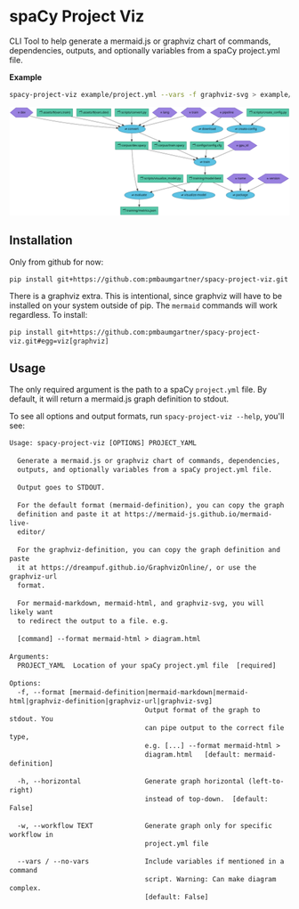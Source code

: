 # spaCy Project Viz

CLI Tool to help generate a mermaid.js or graphviz chart of commands, dependencies, outputs, and optionally variables from a spaCy project.yml file.

**Example**

```bash
spacy-project-viz example/project.yml --vars -f graphviz-svg > example/graphviz.svg
```

![spacy project.yml viz](example/graphviz.svg)

## Installation

Only from github for now:

```
pip install git+https://github.com:pmbaumgartner/spacy-project-viz.git
```

There is a graphviz extra. This is intentional, since graphviz will have to be installed on your system outside of pip. The `mermaid` commands will work regardless. To install:

```
pip install git+https://github.com:pmbaumgartner/spacy-project-viz.git#egg=viz[graphviz]
```

## Usage

The only required argument is the path to a spaCy `project.yml` file. By default, it will return a mermaid.js graph definition to stdout.

To see all options and output formats, run `spacy-project-viz --help`, you'll see:

```
Usage: spacy-project-viz [OPTIONS] PROJECT_YAML

  Generate a mermaid.js or graphviz chart of commands, dependencies,
  outputs, and optionally variables from a spaCy project.yml file.

  Output goes to STDOUT.

  For the default format (mermaid-definition), you can copy the graph
  definition and paste it at https://mermaid-js.github.io/mermaid-live-
  editor/

  For the graphviz-definition, you can copy the graph definition and paste
  it at https://dreampuf.github.io/GraphvizOnline/, or use the graphviz-url
  format.

  For mermaid-markdown, mermaid-html, and graphviz-svg, you will likely want
  to redirect the output to a file. e.g.

  [command] --format mermaid-html > diagram.html

Arguments:
  PROJECT_YAML  Location of your spaCy project.yml file  [required]

Options:
  -f, --format [mermaid-definition|mermaid-markdown|mermaid-html|graphviz-definition|graphviz-url|graphviz-svg]
                                  Output format of the graph to stdout. You
                                  can pipe output to the correct file type,
                                  e.g. [...] --format mermaid-html >
                                  diagram.html   [default: mermaid-definition]

  -h, --horizontal                Generate graph horizontal (left-to-right)
                                  instead of top-down.  [default: False]

  -w, --workflow TEXT             Generate graph only for specific workflow in
                                  project.yml file

  --vars / --no-vars              Include variables if mentioned in a command
                                  script. Warning: Can make diagram complex.
                                  [default: False]
```

